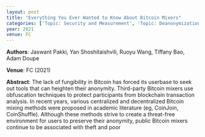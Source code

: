 ```yaml
---
layout: post
title: "Everything You Ever Wanted to Know About Bitcoin Mixers"
categories: ['Topic: Security and Measurement', 'Topic: Deanonymization / Privacy', '2021', 'Venue: FC']
year: 2021
venue: FC
---
```

**Authors**: Jaswant Pakki, Yan Shoshitaishvili, Ruoyu Wang, Tiffany Bao, Adam Doupe

**Venue**: FC (2021)

**Abstract**: The lack of fungibility in Bitcoin has forced its userbase to seek out tools that can heighten their anonymity. Third-party Bitcoin mixers use obfuscation techniques to protect participants from blockchain transaction analysis. In recent years, various centralized and decentralized Bitcoin mixing methods were proposed in academic literature (eg, CoinJoin, CoinShuffle). Although these methods strive to create a threat-free environment for users to preserve their anonymity, public Bitcoin mixers continue to be associated with theft and poor
